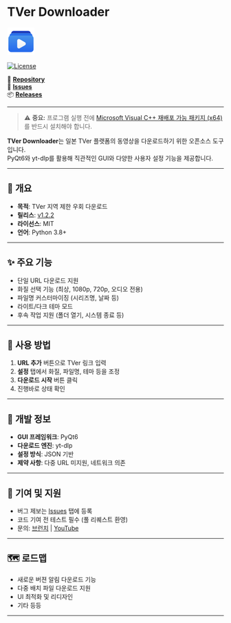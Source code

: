 # TVer Downloader

![TVer Downloader Logo](./logo.png)

[![License](https://img.shields.io/badge/license-MIT-blue)](https://opensource.org/licenses/MIT)

📌 [**Repository**](https://github.com/deuxdoom/TVerDownloader)  
🐞 [**Issues**](https://github.com/deuxdoom/TVerDownloader/issues)  
📦 [**Releases**](https://github.com/deuxdoom/TVerDownloader/releases)

---
> ⚠️ **중요:** 프로그램 실행 전에 [Microsoft Visual C++ 재배포 가능 패키지 (x64)](https://aka.ms/vs/17/release/vc_redist.x64.exe) 를 반드시 설치해야 합니다.

**TVer Downloader**는 일본 TVer 플랫폼의 동영상을 다운로드하기 위한 오픈소스 도구입니다.  
PyQt6와 yt-dlp를 활용해 직관적인 GUI와 다양한 사용자 설정 기능을 제공합니다.

---

## 📝 개요

- **목적**: TVer 지역 제한 우회 다운로드
- **릴리스**: [v1.2.2](https://github.com/deuxdoom/TVerDownloader/releases/tag/v1.2.2)
- **라이선스**: MIT
- **언어**: Python 3.8+

---

## ✨ 주요 기능

- 단일 URL 다운로드 지원
- 화질 선택 기능 (최상, 1080p, 720p, 오디오 전용)
- 파일명 커스터마이징 (시리즈명, 날짜 등)
- 라이트/다크 테마 모드
- 후속 작업 지원 (폴더 열기, 시스템 종료 등)

---

## 🚀 사용 방법

1. **URL 추가** 버튼으로 TVer 링크 입력
2. **설정** 탭에서 화질, 파일명, 테마 등을 조정
3. **다운로드 시작** 버튼 클릭
4. 진행바로 상태 확인

---

## 🔧 개발 정보

- **GUI 프레임워크**: PyQt6
- **다운로드 엔진**: yt-dlp
- **설정 방식**: JSON 기반
- **제약 사항**: 다중 URL 미지원, 네트워크 의존

---

## 🤝 기여 및 지원

- 버그 제보는 [Issues](https://github.com/deuxdoom/TVerDownloader/issues) 탭에 등록
- 코드 기여 전 테스트 필수 (풀 리퀘스트 환영)
- 문의: [브런치](https://brunch.co.kr/@sashiko/8) | [YouTube](https://www.youtube.com/@LE_SSERAFIM)

---

## 🗺️ 로드맵

- 새로운 버젼 알림 다운로드 기능
- 다중 배치 파일 다운로드 지원
- UI 최적화 및 리디자인
- 기타 등등

---